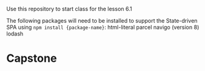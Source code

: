 Use this repository to start class for the lesson 6.1


The following packages will need to be installed to support the State-driven SPA using `npm install {package-name}`:
html-literal
parcel
navigo (version 8)
lodash
# Capstone
